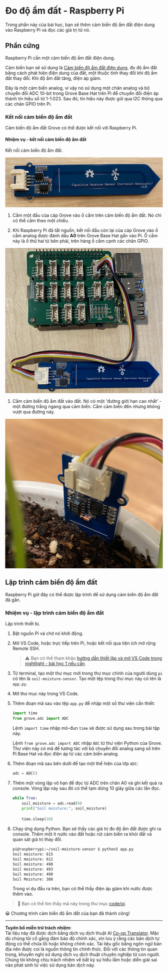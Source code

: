 <!--
CO_OP_TRANSLATOR_METADATA:
{
  "original_hash": "9d4d00a47d5d0f3e6ce42c0d1020064a",
  "translation_date": "2025-08-27T21:56:39+00:00",
  "source_file": "2-farm/lessons/2-detect-soil-moisture/pi-soil-moisture.md",
  "language_code": "vi"
}
-->
# Đo độ ẩm đất - Raspberry Pi

Trong phần này của bài học, bạn sẽ thêm cảm biến độ ẩm đất điện dung vào Raspberry Pi và đọc các giá trị từ nó.

## Phần cứng

Raspberry Pi cần một cảm biến độ ẩm đất điện dung.

Cảm biến bạn sẽ sử dụng là [Cảm biến độ ẩm đất điện dung](https://www.seeedstudio.com/Grove-Capacitive-Moisture-Sensor-Corrosion-Resistant.html), đo độ ẩm đất bằng cách phát hiện điện dung của đất, một thuộc tính thay đổi khi độ ẩm đất thay đổi. Khi độ ẩm đất tăng, điện áp giảm.

Đây là một cảm biến analog, vì vậy nó sử dụng một chân analog và bộ chuyển đổi ADC 10-bit trong Grove Base Hat trên Pi để chuyển đổi điện áp thành tín hiệu số từ 1-1.023. Sau đó, tín hiệu này được gửi qua I2C thông qua các chân GPIO trên Pi.

### Kết nối cảm biến độ ẩm đất

Cảm biến độ ẩm đất Grove có thể được kết nối với Raspberry Pi.

#### Nhiệm vụ - kết nối cảm biến độ ẩm đất

Kết nối cảm biến độ ẩm đất.

![Một cảm biến độ ẩm đất Grove](../../../../../translated_images/grove-capacitive-soil-moisture-sensor.e7f0776cce30e78be5cc5a07839385fd6718857f31b5bf5ad3d0c73c83b2f0ef.vi.png)

1. Cắm một đầu của cáp Grove vào ổ cắm trên cảm biến độ ẩm đất. Nó chỉ có thể cắm theo một chiều.

1. Khi Raspberry Pi đã tắt nguồn, kết nối đầu còn lại của cáp Grove vào ổ cắm analog được đánh dấu **A0** trên Grove Base Hat gắn vào Pi. Ổ cắm này là ổ thứ hai từ bên phải, trên hàng ổ cắm cạnh các chân GPIO.

![Cảm biến độ ẩm đất Grove được kết nối với ổ A0](../../../../../translated_images/pi-soil-moisture-sensor.fdd7eb2393792cf6739cacf1985d9f55beda16d372f30d0b5a51d586f978a870.vi.png)

1. Cắm cảm biến độ ẩm đất vào đất. Nó có một 'đường giới hạn cao nhất' - một đường trắng ngang qua cảm biến. Cắm cảm biến đến nhưng không vượt qua đường này.

![Cảm biến độ ẩm đất Grove trong đất](../../../../../translated_images/soil-moisture-sensor-in-soil.bfad91002bda5e960f8c51ee64b02ee59b32c8c717e3515a2c945f33e614e403.vi.png)

## Lập trình cảm biến độ ẩm đất

Raspberry Pi giờ đây có thể được lập trình để sử dụng cảm biến độ ẩm đất đã gắn.

### Nhiệm vụ - lập trình cảm biến độ ẩm đất

Lập trình thiết bị.

1. Bật nguồn Pi và chờ nó khởi động.

1. Mở VS Code, hoặc trực tiếp trên Pi, hoặc kết nối qua tiện ích mở rộng Remote SSH.

    > ⚠️ Bạn có thể tham khảo [hướng dẫn thiết lập và mở VS Code trong nightlight - bài học 1 nếu cần](../../../1-getting-started/lessons/1-introduction-to-iot/pi.md).

1. Từ terminal, tạo một thư mục mới trong thư mục chính của người dùng `pi` có tên là `soil-moisture-sensor`. Tạo một tệp trong thư mục này có tên là `app.py`.

1. Mở thư mục này trong VS Code.

1. Thêm đoạn mã sau vào tệp `app.py` để nhập một số thư viện cần thiết:

    ```python
    import time
    from grove.adc import ADC
    ```

    Lệnh `import time` nhập mô-đun `time` sẽ được sử dụng sau trong bài tập này.

    Lệnh `from grove.adc import ADC` nhập `ADC` từ thư viện Python của Grove. Thư viện này có mã để tương tác với bộ chuyển đổi analog sang số trên Pi Base Hat và đọc điện áp từ các cảm biến analog.

1. Thêm đoạn mã sau bên dưới để tạo một thể hiện của lớp `ADC`:

    ```python
    adc = ADC()
    ```

1. Thêm một vòng lặp vô hạn để đọc từ ADC trên chân A0 và ghi kết quả ra console. Vòng lặp này sau đó có thể tạm dừng 10 giây giữa các lần đọc.

    ```python
    while True:
        soil_moisture = adc.read(0)
        print("Soil moisture:", soil_moisture)

        time.sleep(10)
    ```

1. Chạy ứng dụng Python. Bạn sẽ thấy các giá trị đo độ ẩm đất được ghi ra console. Thêm một ít nước vào đất hoặc rút cảm biến ra khỏi đất và quan sát giá trị thay đổi.

    ```output
    pi@raspberrypi:~/soil-moisture-sensor $ python3 app.py 
    Soil moisture: 615
    Soil moisture: 612
    Soil moisture: 498
    Soil moisture: 493
    Soil moisture: 490
    Soil Moisture: 388
    ```

    Trong ví dụ đầu ra trên, bạn có thể thấy điện áp giảm khi nước được thêm vào.

> 💁 Bạn có thể tìm thấy mã này trong thư mục [code/pi](../../../../../2-farm/lessons/2-detect-soil-moisture/code/pi).

😀 Chương trình cảm biến độ ẩm đất của bạn đã thành công!

---

**Tuyên bố miễn trừ trách nhiệm**:  
Tài liệu này đã được dịch bằng dịch vụ dịch thuật AI [Co-op Translator](https://github.com/Azure/co-op-translator). Mặc dù chúng tôi cố gắng đảm bảo độ chính xác, xin lưu ý rằng các bản dịch tự động có thể chứa lỗi hoặc không chính xác. Tài liệu gốc bằng ngôn ngữ bản địa nên được coi là nguồn thông tin chính thức. Đối với các thông tin quan trọng, khuyến nghị sử dụng dịch vụ dịch thuật chuyên nghiệp từ con người. Chúng tôi không chịu trách nhiệm về bất kỳ sự hiểu lầm hoặc diễn giải sai nào phát sinh từ việc sử dụng bản dịch này.